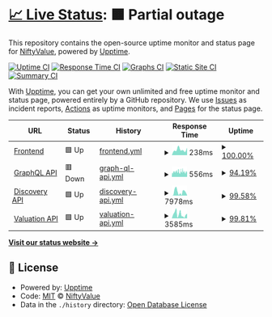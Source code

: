 # [📈 Live Status](https://NiftyValue.github.io/monitoring): <!--live status--> **🟧 Partial outage**

This repository contains the open-source uptime monitor and status page for [NiftyValue](https://NiftyValue.github.io/monitoring), powered by [Upptime](https://github.com/upptime/upptime).

[![Uptime CI](https://github.com/NiftyValue/monitoring/workflows/Uptime%20CI/badge.svg)](https://github.com/NiftyValue/monitoring/actions?query=workflow%3A%22Uptime+CI%22)
[![Response Time CI](https://github.com/NiftyValue/monitoring/workflows/Response%20Time%20CI/badge.svg)](https://github.com/NiftyValue/monitoring/actions?query=workflow%3A%22Response+Time+CI%22)
[![Graphs CI](https://github.com/NiftyValue/monitoring/workflows/Graphs%20CI/badge.svg)](https://github.com/NiftyValue/monitoring/actions?query=workflow%3A%22Graphs+CI%22)
[![Static Site CI](https://github.com/NiftyValue/monitoring/workflows/Static%20Site%20CI/badge.svg)](https://github.com/NiftyValue/monitoring/actions?query=workflow%3A%22Static+Site+CI%22)
[![Summary CI](https://github.com/NiftyValue/monitoring/workflows/Summary%20CI/badge.svg)](https://github.com/NiftyValue/monitoring/actions?query=workflow%3A%22Summary+CI%22)

With [Upptime](https://upptime.js.org), you can get your own unlimited and free uptime monitor and status page, powered entirely by a GitHub repository. We use [Issues](https://github.com/NiftyValue/monitoring/issues) as incident reports, [Actions](https://github.com/NiftyValue/monitoring/actions) as uptime monitors, and [Pages](https://NiftyValue.github.io/monitoring) for the status page.

<!--start: status pages-->
<!-- This summary is generated by Upptime (https://github.com/upptime/upptime) -->
<!-- Do not edit this manually, your changes will be overwritten -->
<!-- prettier-ignore -->
| URL | Status | History | Response Time | Uptime |
| --- | ------ | ------- | ------------- | ------ |
| <img alt="" src="https://favicons.githubusercontent.com/app.niftyvalue.com" height="13"> [Frontend](https://app.niftyvalue.com) | 🟩 Up | [frontend.yml](https://github.com/NiftyValue/monitoring/commits/HEAD/history/frontend.yml) | <details><summary><img alt="Response time graph" src="./graphs/frontend/response-time-week.png" height="20"> 238ms</summary><br><a href="https://NiftyValue.github.io/monitoring/history/frontend"><img alt="Response time 266" src="https://img.shields.io/endpoint?url=https%3A%2F%2Fraw.githubusercontent.com%2FNiftyValue%2Fmonitoring%2FHEAD%2Fapi%2Ffrontend%2Fresponse-time.json"></a><br><a href="https://NiftyValue.github.io/monitoring/history/frontend"><img alt="24-hour response time 320" src="https://img.shields.io/endpoint?url=https%3A%2F%2Fraw.githubusercontent.com%2FNiftyValue%2Fmonitoring%2FHEAD%2Fapi%2Ffrontend%2Fresponse-time-day.json"></a><br><a href="https://NiftyValue.github.io/monitoring/history/frontend"><img alt="7-day response time 238" src="https://img.shields.io/endpoint?url=https%3A%2F%2Fraw.githubusercontent.com%2FNiftyValue%2Fmonitoring%2FHEAD%2Fapi%2Ffrontend%2Fresponse-time-week.json"></a><br><a href="https://NiftyValue.github.io/monitoring/history/frontend"><img alt="30-day response time 266" src="https://img.shields.io/endpoint?url=https%3A%2F%2Fraw.githubusercontent.com%2FNiftyValue%2Fmonitoring%2FHEAD%2Fapi%2Ffrontend%2Fresponse-time-month.json"></a><br><a href="https://NiftyValue.github.io/monitoring/history/frontend"><img alt="1-year response time 266" src="https://img.shields.io/endpoint?url=https%3A%2F%2Fraw.githubusercontent.com%2FNiftyValue%2Fmonitoring%2FHEAD%2Fapi%2Ffrontend%2Fresponse-time-year.json"></a></details> | <details><summary><a href="https://NiftyValue.github.io/monitoring/history/frontend">100.00%</a></summary><a href="https://NiftyValue.github.io/monitoring/history/frontend"><img alt="All-time uptime 100.00%" src="https://img.shields.io/endpoint?url=https%3A%2F%2Fraw.githubusercontent.com%2FNiftyValue%2Fmonitoring%2FHEAD%2Fapi%2Ffrontend%2Fuptime.json"></a><br><a href="https://NiftyValue.github.io/monitoring/history/frontend"><img alt="24-hour uptime 100.00%" src="https://img.shields.io/endpoint?url=https%3A%2F%2Fraw.githubusercontent.com%2FNiftyValue%2Fmonitoring%2FHEAD%2Fapi%2Ffrontend%2Fuptime-day.json"></a><br><a href="https://NiftyValue.github.io/monitoring/history/frontend"><img alt="7-day uptime 100.00%" src="https://img.shields.io/endpoint?url=https%3A%2F%2Fraw.githubusercontent.com%2FNiftyValue%2Fmonitoring%2FHEAD%2Fapi%2Ffrontend%2Fuptime-week.json"></a><br><a href="https://NiftyValue.github.io/monitoring/history/frontend"><img alt="30-day uptime 100.00%" src="https://img.shields.io/endpoint?url=https%3A%2F%2Fraw.githubusercontent.com%2FNiftyValue%2Fmonitoring%2FHEAD%2Fapi%2Ffrontend%2Fuptime-month.json"></a><br><a href="https://NiftyValue.github.io/monitoring/history/frontend"><img alt="1-year uptime 100.00%" src="https://img.shields.io/endpoint?url=https%3A%2F%2Fraw.githubusercontent.com%2FNiftyValue%2Fmonitoring%2FHEAD%2Fapi%2Ffrontend%2Fuptime-year.json"></a></details>
| <img alt="" src="https://favicons.githubusercontent.com/staging.gql.api.niftyvalue.com" height="13"> [GraphQL API](https://staging.gql.api.niftyvalue.com/v1/graphql) | 🟥 Down | [graph-ql-api.yml](https://github.com/NiftyValue/monitoring/commits/HEAD/history/graph-ql-api.yml) | <details><summary><img alt="Response time graph" src="./graphs/graph-ql-api/response-time-week.png" height="20"> 556ms</summary><br><a href="https://NiftyValue.github.io/monitoring/history/graph-ql-api"><img alt="Response time 883" src="https://img.shields.io/endpoint?url=https%3A%2F%2Fraw.githubusercontent.com%2FNiftyValue%2Fmonitoring%2FHEAD%2Fapi%2Fgraph-ql-api%2Fresponse-time.json"></a><br><a href="https://NiftyValue.github.io/monitoring/history/graph-ql-api"><img alt="24-hour response time 479" src="https://img.shields.io/endpoint?url=https%3A%2F%2Fraw.githubusercontent.com%2FNiftyValue%2Fmonitoring%2FHEAD%2Fapi%2Fgraph-ql-api%2Fresponse-time-day.json"></a><br><a href="https://NiftyValue.github.io/monitoring/history/graph-ql-api"><img alt="7-day response time 556" src="https://img.shields.io/endpoint?url=https%3A%2F%2Fraw.githubusercontent.com%2FNiftyValue%2Fmonitoring%2FHEAD%2Fapi%2Fgraph-ql-api%2Fresponse-time-week.json"></a><br><a href="https://NiftyValue.github.io/monitoring/history/graph-ql-api"><img alt="30-day response time 883" src="https://img.shields.io/endpoint?url=https%3A%2F%2Fraw.githubusercontent.com%2FNiftyValue%2Fmonitoring%2FHEAD%2Fapi%2Fgraph-ql-api%2Fresponse-time-month.json"></a><br><a href="https://NiftyValue.github.io/monitoring/history/graph-ql-api"><img alt="1-year response time 883" src="https://img.shields.io/endpoint?url=https%3A%2F%2Fraw.githubusercontent.com%2FNiftyValue%2Fmonitoring%2FHEAD%2Fapi%2Fgraph-ql-api%2Fresponse-time-year.json"></a></details> | <details><summary><a href="https://NiftyValue.github.io/monitoring/history/graph-ql-api">94.19%</a></summary><a href="https://NiftyValue.github.io/monitoring/history/graph-ql-api"><img alt="All-time uptime 95.54%" src="https://img.shields.io/endpoint?url=https%3A%2F%2Fraw.githubusercontent.com%2FNiftyValue%2Fmonitoring%2FHEAD%2Fapi%2Fgraph-ql-api%2Fuptime.json"></a><br><a href="https://NiftyValue.github.io/monitoring/history/graph-ql-api"><img alt="24-hour uptime 97.45%" src="https://img.shields.io/endpoint?url=https%3A%2F%2Fraw.githubusercontent.com%2FNiftyValue%2Fmonitoring%2FHEAD%2Fapi%2Fgraph-ql-api%2Fuptime-day.json"></a><br><a href="https://NiftyValue.github.io/monitoring/history/graph-ql-api"><img alt="7-day uptime 94.19%" src="https://img.shields.io/endpoint?url=https%3A%2F%2Fraw.githubusercontent.com%2FNiftyValue%2Fmonitoring%2FHEAD%2Fapi%2Fgraph-ql-api%2Fuptime-week.json"></a><br><a href="https://NiftyValue.github.io/monitoring/history/graph-ql-api"><img alt="30-day uptime 95.54%" src="https://img.shields.io/endpoint?url=https%3A%2F%2Fraw.githubusercontent.com%2FNiftyValue%2Fmonitoring%2FHEAD%2Fapi%2Fgraph-ql-api%2Fuptime-month.json"></a><br><a href="https://NiftyValue.github.io/monitoring/history/graph-ql-api"><img alt="1-year uptime 95.54%" src="https://img.shields.io/endpoint?url=https%3A%2F%2Fraw.githubusercontent.com%2FNiftyValue%2Fmonitoring%2FHEAD%2Fapi%2Fgraph-ql-api%2Fuptime-year.json"></a></details>
| <img alt="" src="https://favicons.githubusercontent.com/artdiscovery.api.niftyvalue.com" height="13"> [Discovery API](https://artdiscovery.api.niftyvalue.com/recs/api/v1.0/recs?artworks_pos=11,92&artworks_neg=7152) | 🟩 Up | [discovery-api.yml](https://github.com/NiftyValue/monitoring/commits/HEAD/history/discovery-api.yml) | <details><summary><img alt="Response time graph" src="./graphs/discovery-api/response-time-week.png" height="20"> 7978ms</summary><br><a href="https://NiftyValue.github.io/monitoring/history/discovery-api"><img alt="Response time 4860" src="https://img.shields.io/endpoint?url=https%3A%2F%2Fraw.githubusercontent.com%2FNiftyValue%2Fmonitoring%2FHEAD%2Fapi%2Fdiscovery-api%2Fresponse-time.json"></a><br><a href="https://NiftyValue.github.io/monitoring/history/discovery-api"><img alt="24-hour response time 3976" src="https://img.shields.io/endpoint?url=https%3A%2F%2Fraw.githubusercontent.com%2FNiftyValue%2Fmonitoring%2FHEAD%2Fapi%2Fdiscovery-api%2Fresponse-time-day.json"></a><br><a href="https://NiftyValue.github.io/monitoring/history/discovery-api"><img alt="7-day response time 7978" src="https://img.shields.io/endpoint?url=https%3A%2F%2Fraw.githubusercontent.com%2FNiftyValue%2Fmonitoring%2FHEAD%2Fapi%2Fdiscovery-api%2Fresponse-time-week.json"></a><br><a href="https://NiftyValue.github.io/monitoring/history/discovery-api"><img alt="30-day response time 4860" src="https://img.shields.io/endpoint?url=https%3A%2F%2Fraw.githubusercontent.com%2FNiftyValue%2Fmonitoring%2FHEAD%2Fapi%2Fdiscovery-api%2Fresponse-time-month.json"></a><br><a href="https://NiftyValue.github.io/monitoring/history/discovery-api"><img alt="1-year response time 4860" src="https://img.shields.io/endpoint?url=https%3A%2F%2Fraw.githubusercontent.com%2FNiftyValue%2Fmonitoring%2FHEAD%2Fapi%2Fdiscovery-api%2Fresponse-time-year.json"></a></details> | <details><summary><a href="https://NiftyValue.github.io/monitoring/history/discovery-api">99.58%</a></summary><a href="https://NiftyValue.github.io/monitoring/history/discovery-api"><img alt="All-time uptime 99.60%" src="https://img.shields.io/endpoint?url=https%3A%2F%2Fraw.githubusercontent.com%2FNiftyValue%2Fmonitoring%2FHEAD%2Fapi%2Fdiscovery-api%2Fuptime.json"></a><br><a href="https://NiftyValue.github.io/monitoring/history/discovery-api"><img alt="24-hour uptime 100.00%" src="https://img.shields.io/endpoint?url=https%3A%2F%2Fraw.githubusercontent.com%2FNiftyValue%2Fmonitoring%2FHEAD%2Fapi%2Fdiscovery-api%2Fuptime-day.json"></a><br><a href="https://NiftyValue.github.io/monitoring/history/discovery-api"><img alt="7-day uptime 99.58%" src="https://img.shields.io/endpoint?url=https%3A%2F%2Fraw.githubusercontent.com%2FNiftyValue%2Fmonitoring%2FHEAD%2Fapi%2Fdiscovery-api%2Fuptime-week.json"></a><br><a href="https://NiftyValue.github.io/monitoring/history/discovery-api"><img alt="30-day uptime 99.60%" src="https://img.shields.io/endpoint?url=https%3A%2F%2Fraw.githubusercontent.com%2FNiftyValue%2Fmonitoring%2FHEAD%2Fapi%2Fdiscovery-api%2Fuptime-month.json"></a><br><a href="https://NiftyValue.github.io/monitoring/history/discovery-api"><img alt="1-year uptime 99.60%" src="https://img.shields.io/endpoint?url=https%3A%2F%2Fraw.githubusercontent.com%2FNiftyValue%2Fmonitoring%2FHEAD%2Fapi%2Fdiscovery-api%2Fuptime-year.json"></a></details>
| <img alt="" src="https://favicons.githubusercontent.com/artvaluation.api.niftyvalue.com" height="13"> [Valuation API](https://artvaluation.api.niftyvalue.com/price/api/v1.0/predictions?tokens=2,29) | 🟩 Up | [valuation-api.yml](https://github.com/NiftyValue/monitoring/commits/HEAD/history/valuation-api.yml) | <details><summary><img alt="Response time graph" src="./graphs/valuation-api/response-time-week.png" height="20"> 3585ms</summary><br><a href="https://NiftyValue.github.io/monitoring/history/valuation-api"><img alt="Response time 2768" src="https://img.shields.io/endpoint?url=https%3A%2F%2Fraw.githubusercontent.com%2FNiftyValue%2Fmonitoring%2FHEAD%2Fapi%2Fvaluation-api%2Fresponse-time.json"></a><br><a href="https://NiftyValue.github.io/monitoring/history/valuation-api"><img alt="24-hour response time 2447" src="https://img.shields.io/endpoint?url=https%3A%2F%2Fraw.githubusercontent.com%2FNiftyValue%2Fmonitoring%2FHEAD%2Fapi%2Fvaluation-api%2Fresponse-time-day.json"></a><br><a href="https://NiftyValue.github.io/monitoring/history/valuation-api"><img alt="7-day response time 3585" src="https://img.shields.io/endpoint?url=https%3A%2F%2Fraw.githubusercontent.com%2FNiftyValue%2Fmonitoring%2FHEAD%2Fapi%2Fvaluation-api%2Fresponse-time-week.json"></a><br><a href="https://NiftyValue.github.io/monitoring/history/valuation-api"><img alt="30-day response time 2768" src="https://img.shields.io/endpoint?url=https%3A%2F%2Fraw.githubusercontent.com%2FNiftyValue%2Fmonitoring%2FHEAD%2Fapi%2Fvaluation-api%2Fresponse-time-month.json"></a><br><a href="https://NiftyValue.github.io/monitoring/history/valuation-api"><img alt="1-year response time 2768" src="https://img.shields.io/endpoint?url=https%3A%2F%2Fraw.githubusercontent.com%2FNiftyValue%2Fmonitoring%2FHEAD%2Fapi%2Fvaluation-api%2Fresponse-time-year.json"></a></details> | <details><summary><a href="https://NiftyValue.github.io/monitoring/history/valuation-api">99.81%</a></summary><a href="https://NiftyValue.github.io/monitoring/history/valuation-api"><img alt="All-time uptime 99.05%" src="https://img.shields.io/endpoint?url=https%3A%2F%2Fraw.githubusercontent.com%2FNiftyValue%2Fmonitoring%2FHEAD%2Fapi%2Fvaluation-api%2Fuptime.json"></a><br><a href="https://NiftyValue.github.io/monitoring/history/valuation-api"><img alt="24-hour uptime 100.00%" src="https://img.shields.io/endpoint?url=https%3A%2F%2Fraw.githubusercontent.com%2FNiftyValue%2Fmonitoring%2FHEAD%2Fapi%2Fvaluation-api%2Fuptime-day.json"></a><br><a href="https://NiftyValue.github.io/monitoring/history/valuation-api"><img alt="7-day uptime 99.81%" src="https://img.shields.io/endpoint?url=https%3A%2F%2Fraw.githubusercontent.com%2FNiftyValue%2Fmonitoring%2FHEAD%2Fapi%2Fvaluation-api%2Fuptime-week.json"></a><br><a href="https://NiftyValue.github.io/monitoring/history/valuation-api"><img alt="30-day uptime 99.05%" src="https://img.shields.io/endpoint?url=https%3A%2F%2Fraw.githubusercontent.com%2FNiftyValue%2Fmonitoring%2FHEAD%2Fapi%2Fvaluation-api%2Fuptime-month.json"></a><br><a href="https://NiftyValue.github.io/monitoring/history/valuation-api"><img alt="1-year uptime 99.05%" src="https://img.shields.io/endpoint?url=https%3A%2F%2Fraw.githubusercontent.com%2FNiftyValue%2Fmonitoring%2FHEAD%2Fapi%2Fvaluation-api%2Fuptime-year.json"></a></details>

<!--end: status pages-->

[**Visit our status website →**](https://NiftyValue.github.io/monitoring)

## 📄 License

- Powered by: [Upptime](https://github.com/upptime/upptime)
- Code: [MIT](./LICENSE) © [NiftyValue](https://NiftyValue.github.io/monitoring)
- Data in the `./history` directory: [Open Database License](https://opendatacommons.org/licenses/odbl/1-0/)
